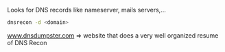 Looks for DNS records like nameserver, mails  servers,...

```bash
dnsrecon -d <domain>
```

www.dnsdumpster.com => website that does a very well organized resume of DNS Recon